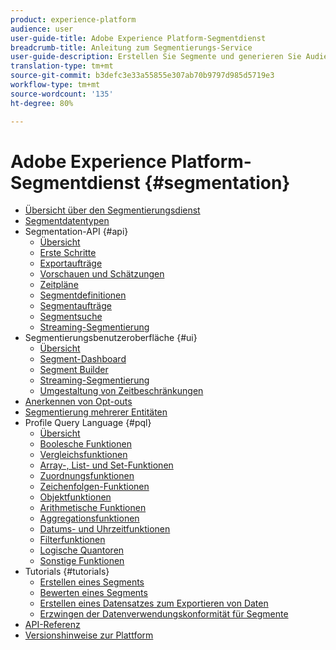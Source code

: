 ```yaml
---
product: experience-platform
audience: user
user-guide-title: Adobe Experience Platform-Segmentdienst
breadcrumb-title: Anleitung zum Segmentierungs-Service
user-guide-description: Erstellen Sie Segmente und generieren Sie Audiences aus Ihren Echtzeit-Kundenprofildaten.
translation-type: tm+mt
source-git-commit: b3defc3e33a55855e307ab70b9797d985d5719e3
workflow-type: tm+mt
source-wordcount: '135'
ht-degree: 80%

---
```



# Adobe Experience Platform-Segmentdienst {#segmentation}

- [Übersicht über den Segmentierungsdienst](home.md)
- [Segmentdatentypen](data-types.md)
- Segmentation-API {#api}
   - [Übersicht](api/overview.md)
   - [Erste Schritte](api/getting-started.md)
   - [Exportaufträge](api/export-jobs.md)
   - [Vorschauen und Schätzungen](api/previews-and-estimates.md)
   - [Zeitpläne](api/schedules.md)
   - [Segmentdefinitionen](api/segment-definitions.md)
   - [Segmentaufträge](api/segment-jobs.md)
   - [Segmentsuche](api/segment-search.md)
   - [Streaming-Segmentierung](api/streaming-segmentation.md)
- Segmentierungsbenutzeroberfläche {#ui}
   - [Übersicht](ui/overview.md)
   - [Segment-Dashboard](ui/segment-dashboard.md)
   - [Segment Builder](ui/segment-builder.md)
   - [Streaming-Segmentierung](ui/streaming-segmentation.md)
   - [Umgestaltung von Zeitbeschränkungen](ui/segment-refactoring.md)
- [Anerkennen von Opt-outs](honoring-opt-outs.md)
- [Segmentierung mehrerer Entitäten](multi-entity-segmentation.md)
- Profile Query Language {#pql}
   - [Übersicht](pql/overview.md)
   - [Boolesche Funktionen](pql/boolean-functions.md)
   - [Vergleichsfunktionen](pql/comparison-functions.md)
   - [Array-, List- und Set-Funktionen](pql/array-functions.md)
   - [Zuordnungsfunktionen](pql/map-functions.md)
   - [Zeichenfolgen-Funktionen](pql/string-functions.md)
   - [Objektfunktionen](pql/object-functions.md)
   - [Arithmetische Funktionen](pql/arithmetic-functions.md)
   - [Aggregationsfunktionen](pql/aggregation-functions.md)
   - [Datums- und Uhrzeitfunktionen](pql/datetime-functions.md)
   - [Filterfunktionen](pql/filter-functions.md)
   - [Logische Quantoren](pql/logical-quantifiers.md)
   - [Sonstige Funktionen](pql/misc-functions.md)
- Tutorials {#tutorials}
   - [Erstellen eines Segments](tutorials/create-a-segment.md)
   - [Bewerten eines Segments](tutorials/evaluate-a-segment.md)
   - [Erstellen eines Datensatzes zum Exportieren von Daten](tutorials/create-dataset-export-segment.md)
   - [Erzwingen der Datenverwendungskonformität für Segmente](tutorials/governance.md)
- [API-Referenz](https://www.adobe.io/apis/experienceplatform/home/api-reference.html#!acpdr/swagger-specs/segmentation.yaml)
- [Versionshinweise zur Plattform](https://docs.adobe.com/content/help/de-DE/experience-platform/release-notes/latest.html)